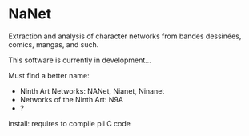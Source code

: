 # NaNet
Extraction and analysis of character networks from bandes dessinées, comics, mangas, and such.



This software is currently in development...

Must find a better name: 
* Ninth Art Networks: NANet, Nianet, Ninanet
* Networks of the Ninth Art: N9A
* ?

install: requires to compile pli C code
